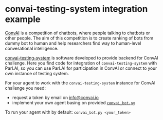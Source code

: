 # convai-testing-system integration example

[ConvAI](http://convai.io) is a competition of chatbots, where people talking to chatbots or other people. The aim of this competition is to create ranking of bots from dummy bot to human and help researchers find way to human-level convesational intelligence.

[convai-testing-system](https://github.com/deepmipt/convai-testing-system) is software developed to provide backend for ConvAI challenge. Here you find code for integration of `convai-testing-system` with Parl.AI, so you can use Parl.AI for participation in ConvAI or connect to your own instance of testing system.

For your agent to work with the `convai-testing-system` instance for ConvAI challenge you need:

- request a token by email on [info@convai.io](info@convai.io)
- implement your own agent basing on provided [`convai_bot.py`](./convai_bot.py)

To run your agent with by default: `convai_bot.py <your_token>`

